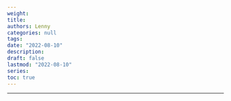 ```yaml
---
weight: 
title: 
authors: Lenny
categories: null
tags: 
date: "2022-08-10"
description: 
draft: false
lastmod: "2022-08-10"
series:
toc: true
---
```



<!--more-->
---
